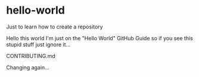 # hello-world
Just to learn how to create a repository

Hello this world I'm just on the "Hello World" GitHub Guide so if you see this stupid stuff just ignore it...

CONTRIBUTING.md

Changing again...

